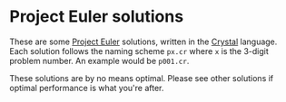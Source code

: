 # Project Euler solutions

These are some [Project Euler](https://projecteuler.net/) solutions, written in the [Crystal](https://crystal-lang.org/) language. Each solution follows the naming scheme `px.cr` where `x` is the 3-digit problem number. An example would be `p001.cr`.

These solutions are by no means optimal. Please see other solutions if optimal performance is what you're after.